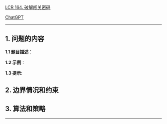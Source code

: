 [LCR 164. 破解闯关密码](https://leetcode.cn/problems/ba-shu-zu-pai-cheng-zui-xiao-de-shu-lcof)

[ChatGPT](chat.openai.com)

---

## 1. 问题的内容
**1.1 题目描述**：

**1.2 示例**：

**1.3 提示**:

## 2. 边界情况和约束


## 3. 算法和策略

---

